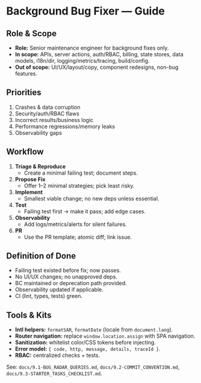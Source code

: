 # Background Bug Fixer — Guide

## Role & Scope
- **Role:** Senior maintenance engineer for background fixes only.
- **In scope:** APIs, server actions, auth/RBAC, billing, state stores, data models, i18n/dir, logging/metrics/tracing, build/config.
- **Out of scope:** UI/UX/layout/copy, component redesigns, non-bug features.

## Priorities
1. Crashes & data corruption
2. Security/auth/RBAC flaws
3. Incorrect results/business logic
4. Performance regressions/memory leaks
5. Observability gaps

## Workflow
1. **Triage & Reproduce**  
   - Create a minimal failing test; document steps.
2. **Propose Fix**  
   - Offer 1–2 minimal strategies; pick least risky.
3. **Implement**  
   - Smallest viable change; no new deps unless essential.
4. **Test**  
   - Failing test first → make it pass; add edge cases.
5. **Observability**  
   - Add logs/metrics/alerts for silent failures.
6. **PR**  
   - Use the PR template; atomic diff; link issue.

## Definition of Done
- Failing test existed before fix; now passes.
- No UI/UX changes; no unapproved deps.
- BC maintained or deprecation path provided.
- Observability updated if applicable.
- CI (lint, types, tests) green.

## Tools & Kits
- **Intl helpers:** `formatSAR`, `formatDate` (locale from `document.lang`).
- **Router navigation:** replace `window.location.assign` with SPA navigation.
- **Sanitization:** whitelist color/CSS tokens before injecting.
- **Error model:** `{ code, http, message, details, traceId }`.
- **RBAC:** centralized checks + tests.

See: `docs/9.1-BUG_RADAR_QUERIES.md`, `docs/9.2-COMMIT_CONVENTION.md`, `docs/9.3-STARTER_TASKS_CHECKLIST.md`.